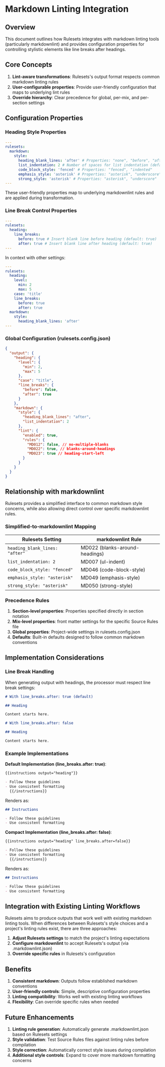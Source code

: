 # Markdown Linting Integration

## Overview

This document outlines how Rulesets integrates with markdown linting tools (particularly markdownlint) and provides configuration properties for controlling stylistic elements like line breaks after headings.

## Core Concepts

1. **Lint-aware transformations**: Rulesets's output format respects common markdown linting rules
2. **User-configurable properties**: Provide user-friendly configuration that maps to underlying lint rules
3. **Override hierarchy**: Clear precedence for global, per-mix, and per-section settings

## Configuration Properties

### Heading Style Properties

```yaml
---
rulesets:
  markdown:
    style:
      heading_blank_lines: 'after' # Properties: "none", "before", "after", "both"
      list_indentation: 2 # Number of spaces for list indentation (default: 2)
      code_block_style: 'fenced' # Properties: "fenced", "indented"
      emphasis_style: 'asterisk' # Properties: "asterisk", "underscore"
      strong_style: 'asterisk' # Properties: "asterisk", "underscore"
---
```

These user-friendly properties map to underlying markdownlint rules and are applied during transformation.

### Line Break Control Properties

```yaml
---
rulesets:
  heading:
    line_breaks:
      before: true # Insert blank line before heading (default: true)
      after: true # Insert blank line after heading (default: true)
---
```

In context with other settings:

```yaml
---
rulesets:
  heading:
    level:
      min: 2
      max: 5
    case: 'title'
    line_breaks:
      before: true
      after: true
  markdown:
    style:
      heading_blank_lines: 'after'
---
```

### Global Configuration (rulesets.config.json)

```json
{
  "output": {
    "heading": {
      "level": {
        "min": 2,
        "max": 5
      },
      "case": "title",
      "line_breaks": {
        "before": false,
        "after": true
      }
    },
    "markdown": {
      "style": {
        "heading_blank_lines": "after",
        "list_indentation": 2
      },
      "lint": {
        "enabled": true,
        "rules": {
          "MD012": false, // no-multiple-blanks
          "MD022": true, // blanks-around-headings
          "MD023": true // heading-start-left
        }
      }
    }
  }
}
```

## Relationship with markdownlint

Rulesets provides a simplified interface to common markdown style concerns, while also allowing direct control over specific markdownlint rules.

### Simplified-to-markdownlint Mapping

| Rulesets Setting                | markdownlint Rule              |
| ------------------------------ | ------------------------------ |
| `heading_blank_lines: "after"` | MD022 (blanks-around-headings) |
| `list_indentation: 2`          | MD007 (ul-indent)              |
| `code_block_style: "fenced"`   | MD046 (code-block-style)       |
| `emphasis_style: "asterisk"`   | MD049 (emphasis-style)         |
| `strong_style: "asterisk"`     | MD050 (strong-style)           |

### Precedence Rules

1. **Section-level properties**: Properties specified directly in section notation
2. **Mix-level properties**: front matter settings for the specific Source Rules file
3. **Global properties**: Project-wide settings in rulesets.config.json
4. **Defaults**: Built-in defaults designed to follow common markdown conventions

## Implementation Considerations

### Line Break Handling

When generating output with headings, the processor must respect line break settings:

```markdown
# With line_breaks.after: true (default)

## Heading

Content starts here.

# With line_breaks.after: false

## Heading

Content starts here.
```

### Example Implementations

**Default Implementation (line_breaks.after: true)**:

```markdown
{{instructions output="heading"}}

- Follow these guidelines
- Use consistent formatting
  {{/instructions}}
```

Renders as:

```markdown
## Instructions

- Follow these guidelines
- Use consistent formatting
```

**Compact Implementation (line_breaks.after: false)**:

```markdown
{{instructions output="heading" line_breaks.after=false}}

- Follow these guidelines
- Use consistent formatting
  {{/instructions}}
```

Renders as:

```markdown
## Instructions

- Follow these guidelines
- Use consistent formatting
```

## Integration with Existing Linting Workflows

Rulesets aims to produce outputs that work well with existing markdown linting tools. When differences between Rulesets's style choices and a project's linting rules exist, there are three approaches:

1. **Adjust Rulesets settings** to match the project's linting expectations
2. **Configure markdownlint** to accept Rulesets's output (via .markdownlint.json)
3. **Override specific rules** in Rulesets's configuration

## Benefits

1. **Consistent markdown**: Outputs follow established markdown conventions
2. **User-friendly controls**: Simple, descriptive configuration properties
3. **Linting compatibility**: Works well with existing linting workflows
4. **Flexibility**: Can override specific rules when needed

## Future Enhancements

1. **Linting rule generation**: Automatically generate .markdownlint.json based on Rulesets settings
2. **Style validation**: Test Source Rules files against linting rules before compilation
3. **Style correction**: Automatically correct style issues during compilation
4. **Additional style controls**: Expand to cover more markdown formatting concerns
